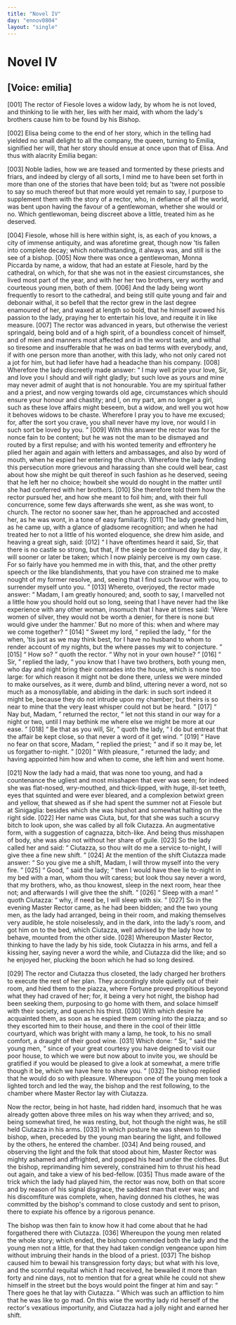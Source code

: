 ```yaml
---
title: "Novel IV"
day: "ennov0804"
layout: "single"
---
```

<div id="nov0804" type="novella" who="emilia">
 <h1>
  Novel IV
 </h1>
 <p>
  <h2>
   [Voice: emilia]
  </h2>
 </p>
 <argument>
  <p>
   <a name="p08040001">
    [001]
   </a>
   The rector of Fiesole loves a widow lady, by whom he is
 not loved, and thinking to lie with her, lies with her
 maid, with whom the lady's brothers cause him to be
 found by his Bishop.
  </p>
 </argument>
 <div3 type="commentary" who="author">
  <p>
   <a name="p08040002">
    [002]
   </a>
   Elisa
   being come to the end of
	her story, which in the telling
	had yielded no small delight to all the company, the queen, turning
	to Emilia, signified her will, that her story should ensue at once upon
      that of Elisa. And thus with alacrity Emilia began:
  </p>
 </div3>
 <div3 type="commentary" who="emilia">
  <p>
   <a name="p08040003">
    [003]
   </a>
   Noble ladies,
	how we are teased and tormented by these priests and friars, and
	indeed by clergy of all sorts, I mind me to have been set forth in
	more than one of the stories that have been told; but as 'twere not
	possible to say so much thereof but that more would yet remain to
	say, I purpose to supplement them with the story of a rector, who, in
	defiance of all the world, was bent upon having the favour of a
	gentlewoman, whether she would or no. Which gentlewoman,
	being discreet above a little, treated him as he deserved.
  </p>
 </div3>
 <p>
  <a name="p08040004">
   [004]
  </a>
  Fiesole, whose hill is here within sight, is, as each of you knows,
 a city of immense antiquity, and was aforetime great, though now
 'tis fallen into complete decay; which notwithstanding, it always was,
 and still is the see of a bishop.
  <a name="p08040005">
   [005]
  </a>
  Now there was once a gentlewoman,
 Monna Piccarda by name, a widow, that had an estate at Fiesole,
 hard by the cathedral, on which, for that she was not in the easiest
 circumstances, she lived most part of the year, and with her her two
 brothers, very worthy and courteous young men, both of them.
  <a name="p08040006">
   [006]
  </a>
  And the lady being wont frequently to resort to the cathedral, and
 being still quite young and fair and debonair withal, it so befell that
 the rector grew in the last degree enamoured of her, and waxed at
 length so bold, that he himself avowed his passion to the lady, praying
  her
 to entertain his love, and requite it in like measure.
  <a name="p08040007">
   [007]
  </a>
  The rector
 was advanced in years, but otherwise the veriest springald, being bold
 and of a high spirit, of a boundless conceit of himself, and of mien
 and manners most affected and in the worst taste, and withal so tiresome
 and insufferable that he was on bad terms with everybody, and,
 if with one person more than another, with this lady, who not only
 cared not a jot for him, but had liefer have had a headache than his
 company.
  <a name="p08040008">
   [008]
  </a>
  Wherefore the lady discreetly made answer:
  <q direct="unspecified">
   I may
 well prize your love, Sir, and love you I should and will right gladly;
 but such love as yours and mine may never admit of aught that is
 not honourable. You are my spiritual father and a priest, and now
 verging towards old age, circumstances which should ensure your
 honour and chastity; and I, on my part, am no longer a girl, such
 as these love affairs might beseem, but a widow, and well you wot
 how it behoves widows to be chaste. Wherefore I pray you to have
 me excused; for, after the sort you crave, you shall never have my
 love, nor would I in such sort be loved by you.
  </q>
  <a name="p08040009">
   [009]
  </a>
  With this answer
 the rector was for the nonce fain to be content; but he was not the
 man to be dismayed and routed by a first repulse; and with his
 wonted temerity and effrontery he plied her again and again with
 letters and ambassages, and also by word of mouth, when he espied
 her entering the church. Wherefore the lady finding this persecution
 more grievous and harassing than she could well bear, cast about how
 she might be quit thereof in such fashion as he deserved, seeing that
 he left her no choice; howbeit she would do nought in the matter
 until she had conferred with her brothers.
  <a name="p08040010">
   [010]
  </a>
  She therefore told them
 how the rector pursued her, and how she meant to foil him; and,
 with their full concurrence, some few days afterwards she went, as
 she was wont, to church. The rector no sooner saw her, than he
 approached and accosted her, as he was wont, in a tone of easy
 familiarity.
  <a name="p08040011">
   [011]
  </a>
  The lady greeted him, as he came up, with a glance
 of gladsome recognition; and when he had treated her to not a little
 of his wonted eloquence, she drew him aside, and heaving a great
 sigh, said:
  <a name="p08040012">
   [012]
  </a>
  <q direct="unspecified">
   I have oftentimes heard it said, Sir, that there is no
 castle so strong, but that, if the siege be continued day by day, it
 will sooner or later be taken; which I now plainly perceive is my
 own case. For so fairly have you hemmed me in with this, that, and
 the other pretty speech or the like blandishments, that you have
 con
   strained
 me to make nought of my former resolve, and, seeing that I
 find such favour with you, to surrender myself unto you.
  </q>
  <a name="p08040013">
   [013]
  </a>
  Whereto,
 overjoyed, the rector made answer:
  <q direct="unspecified">
   Madam, I am greatly
 honoured; and, sooth to say, I marvelled not a little how you should
 hold out so long, seeing that I have never had the like experience
 with any other woman, insomuch that I have at times said: 'Were
 women of silver, they would not be worth a denier, for there is none
 but would give under the hammer.' But no more of this: when and
 where may we come together?
  </q>
  <a name="p08040014">
   [014]
  </a>
  <q direct="unspecified">
   Sweet my lord,
  </q>
  replied the lady,
  <q direct="unspecified">
   for the when, 'tis just as we may think best, for I have no husband
 to whom to render account of my nights, but the where passes my
 wit to conjecture.
  </q>
  <a name="p08040015">
   [015]
  </a>
  <q direct="unspecified">
   How so?
  </q>
  quoth the rector.
  <q direct="unspecified">
   Why not in
 your own house?
  </q>
  <a name="p08040016">
   [016]
  </a>
  <q direct="unspecified">
   Sir,
  </q>
  replied the lady,
  <q direct="unspecified">
   you know that I have
 two brothers, both young men, who day and night bring their comrades
 into the house, which is none too large: for which reason it
 might not be done there, unless we were minded to make ourselves,
 as it were, dumb and blind, uttering never a word, not so much as a
 monosyllable, and abiding in the dark: in such sort indeed it might
 be, because they do not intrude upon my chamber; but theirs is so
 near to mine that the very least whisper could not but be heard.
  </q>
  <a name="p08040017">
   [017]
  </a>
  <q direct="unspecified">
   Nay but, Madam,
  </q>
  returned the rector,
  <q direct="unspecified">
   let not this stand in our
 way for a night or two, until I may bethink me where else we might
 be more at our ease.
  </q>
  <a name="p08040018">
   [018]
  </a>
  <q direct="unspecified">
   Be that as you will, Sir,
  </q>
  quoth the lady,
  <q direct="unspecified">
   I do but entreat that the affair be kept close, so that never a word
 of it get wind.
  </q>
  <a name="p08040019">
   [019]
  </a>
  <q direct="unspecified">
   Have no fear on that score, Madam,
  </q>
  replied the
 priest;
  <q direct="unspecified">
   and if so it may be, let us forgather to-night.
  </q>
  <a name="p08040020">
   [020]
  </a>
  <q direct="unspecified">
   With
 pleasure,
  </q>
  returned the lady; and having appointed him how and
 when to come, she left him and went home.
 </p>
 <p>
  <a name="p08040021">
   [021]
  </a>
  Now the lady had a maid, that was none too young, and had a
 countenance the ugliest and most misshapen that ever was seen; for
 indeed she was flat-nosed, wry-mouthed, and thick-lipped, with huge,
 ill-set teeth, eyes that squinted and were ever bleared, and a complexion
 betwixt green and yellow, that shewed as if she had spent the
 summer not at Fiesole but at Sinigaglia: besides which she was hipshot
 and somewhat halting on the right side.
  <a name="p08040022">
   [022]
  </a>
  Her name was Ciuta,
 but, for that she was such a scurvy bitch to look upon, she was called
 by all folk Ciutazza.
  <note>
   An augmentative form, with a suggestion of
   cagnazza,
   bitch-like.
  </note>
  And being thus misshapen of body, she
 was
  also not without her share of guile.
  <a name="p08040023">
   [023]
  </a>
  So the lady called her and said:
  <q direct="unspecified">
   Ciutazza, so thou wilt do me a service to-night, I will give thee
 a fine new shift.
  </q>
  <a name="p08040024">
   [024]
  </a>
  At the mention of the shift Ciutazza made
 answer:
  <q direct="unspecified">
   So you give me a shift, Madam, I will throw myself
 into the very fire.
  </q>
  <a name="p08040025">
   [025]
  </a>
  <q direct="unspecified">
   Good,
  </q>
  said the lady;
  <q direct="unspecified">
   then I would have
 thee lie to-night in my bed with a man, whom thou wilt caress; but
 look thou say never a word, that my brothers, who, as thou knowest,
 sleep in the next room, hear thee not; and afterwards I will give
 thee the shift.
  </q>
  <a name="p08040026">
   [026]
  </a>
  <q direct="unspecified">
   Sleep with a man!
  </q>
  quoth Ciutazza:
  <q direct="unspecified">
   why, if
 need be, I will sleep with six.
  </q>
  <a name="p08040027">
   [027]
  </a>
  So in the evening Master Rector
 came, as he had been bidden; and the two young men, as the lady
 had arranged, being in their room, and making themselves very audible,
 he stole noiselessly, and in the dark, into the lady's room, and got
 him on to the bed, which Ciutazza, well advised by the lady how to
 behave, mounted from the other side.
  <a name="p08040028">
   [028]
  </a>
  Whereupon Master Rector,
 thinking to have the lady by his side, took Ciutazza in his arms, and
 fell a kissing her, saying never a word the while, and Ciutazza did
 the like; and so he enjoyed her, plucking the boon which he had so
 long desired.
 </p>
 <p>
  <a name="p08040029">
   [029]
  </a>
  The rector and Ciutazza thus closeted, the lady charged her
      brothers to execute the rest of her plan. They accordingly stole
      quietly out of their room, and hied them to the piazza, where
      Fortune proved propitious beyond what they had craved of her; for,
      it being a very hot night, the bishop had been seeking them, purposing
      to go home with them, and solace himself with their society, and
      quench his thirst.
  <a name="p08040030">
   [030]
  </a>
  With which desire he acquainted them, as soon
      as he espied them coming into the piazza; and so they escorted him
      to their house, and there in the cool of their little courtyard, which
      was bright with many a lamp, he took, to his no small comfort, a
      draught of their good wine.
  <a name="p08040031">
   [031]
  </a>
  Which done:
  <q direct="unspecified">
   Sir,
  </q>
  said the young
      men,
  <q direct="unspecified">
   since of your great courtesy you have deigned to visit our poor
	house, to which we were but now about to invite you, we should be
	gratified if you would be pleased to give a look at somewhat, a mere
	trifle though it be, which we have here to shew you.
  </q>
  <a name="p08040032">
   [032]
  </a>
  The bishop
      replied that he would do so with pleasure. Whereupon one of the
      young men took a lighted torch and led the way, the bishop and
      the rest following, to the chamber where Master Rector lay with
      Ciutazza.
 </p>
 <p>
  Now the rector, being in hot haste, had ridden hard, insomuch
 that he was already gotten above three miles on his way when they
 arrived; and so, being somewhat tired, he was resting, but, hot
 though the night was, he still held Ciutazza in his arms.
  <a name="p08040033">
   [033]
  </a>
  In which
 posture he was shewn to the bishop, when, preceded by the young
 man bearing the light, and followed by the others, he entered the
 chamber.
  <a name="p08040034">
   [034]
  </a>
  And being roused, and observing the light and the folk
 that stood about him, Master Rector was mighty ashamed and
 affrighted, and popped his head under the clothes. But the bishop,
 reprimanding him severely, constrained him to thrust his head out
 again, and take a view of his bed-fellow.
  <a name="p08040035">
   [035]
  </a>
  Thus made aware of the
 trick which the lady had played him, the rector was now, both on
 that score and by reason of his signal disgrace, the saddest man that
 ever was; and his discomfiture was complete, when, having donned
 his clothes, he was committed by the bishop's command to close
 custody and sent to prison, there to expiate his offence by a rigorous
 penance.
 </p>
 <p>
  The bishop was then fain to know how it had come about that
 he had forgathered there with Ciutazza.
  <a name="p08040036">
   [036]
  </a>
  Whereupon the young
 men related the whole story; which ended, the bishop commended
 both the lady and the young men not a little, for that they had taken
 condign vengeance upon him without imbruing their hands in the
 blood of a priest.
  <a name="p08040037">
   [037]
  </a>
  The bishop caused him to bewail his transgression
 forty days; but what with his love, and the scornful requital which
 it had received, he bewailed it more than forty and nine days, not to
 mention that for a great while he could not shew himself in the
 street but the boys would point the finger at him and say:
  <q direct="unspecified">
   There goes he that lay with Ciutazza.
  </q>
  Which was such an
 affliction to him that he was like to go mad. On this wise the
 worthy lady rid herself of the rector's vexatious importunity, and
 Ciutazza had a jolly night and earned her shift.
 </p>
</div>
